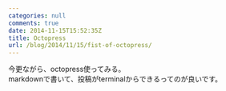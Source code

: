 ```yaml
---
categories: null
comments: true
date: 2014-11-15T15:52:35Z
title: Octopress
url: /blog/2014/11/15/fist-of-octopress/
---
```


今更ながら、octopress使ってみる。  
markdownで書いて、投稿がterminalからできるってのが良いです。
